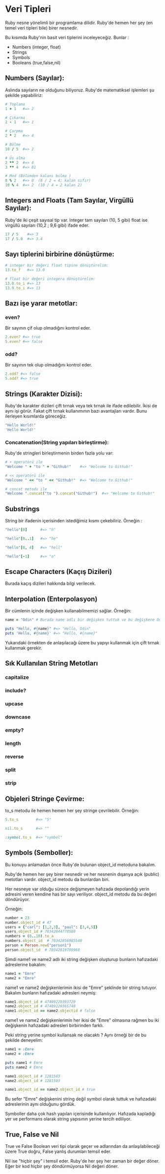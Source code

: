 # Veri Tipleri

Ruby nesne yönelimli bir programlama dilidir. Ruby'de hemen her şey (en temel veri tipleri bile) birer nesnedir.

Bu kısımda Ruby'nin basit veri tiplerini inceleyeceğiz. Bunlar :

- Numbers (integer, float)
- Strings
- Symbols 
- Booleans (true,false,nil)

## Numbers (Sayılar):

Aslında sayıların ne olduğunu biliyoruz. Ruby'de matematiksel işlemleri şu şekilde yapabiliriz:

```ruby
# Toplama
1 + 1   #=> 2

# Çıkarma
2 - 1   #=> 1

# Çarpma
2 * 2   #=> 4

# Bölme
10 / 5  #=> 2

# Üs alma
2 ** 2  #=> 4
3 ** 4  #=> 81

# Mod (Bölümden kalanı bulma )
8 % 2   #=> 0  (8 / 2 = 4; kalan sıfır)
10 % 4  #=> 2  (10 / 4 = 2 kalan 2)
```

## Integers and Floats (Tam Sayılar, Virgüllü Sayılar):

Ruby'de iki çeşit sayısal tip var. Integer tam sayıları (10, 5 gibi) float ise virgüllü sayıları (10,2 ; 9,6 gibi) ifade eder.

```ruby
17 / 5    #=> 3
17 / 5.0  #=> 3.4
```

## Sayı tiplerini birbirine dönüştürme:

```ruby
# integer bir değeri float tipine dönüştürelim:
13.to_f   #=> 13.0

# float bir değeri integera dönüştürelim:
13.0.to_i #=> 13
13.9.to_i #=> 13
```

## Bazı işe yarar metotlar:


### even?

Bir sayının çif olup olmadığını kontrol eder.

```ruby
2.even? #=> true
5.even? #=> false
```

### odd? 

Bir sayının tek olup olmadığını kontrol eder.

```ruby
2.odd? #=> false
5.odd? #=> true
```

## Strings (Karakter Dizisi):

Ruby'de karakter dizileri çift tırnak veya tek tırnak ile ifade edilebilir. İkisi de aynı işi görür. Fakat çift tırnak kullanımının bazı avantajları vardır. Bunu ilerleyen kısımlarda göreceğiz.

```ruby
"Hello World!"
'Hello World!'
```

### Concatenation(String yapıları birleştirme):

Ruby'de stringleri birleştirmenin birden fazla yolu var:

```ruby
# + operatörü ile 
"Welcome " + "to " + "Github!"    #=> "Welcome to Github!"

# << operatörü ile 
"Welcome " << "to " << "Github!"  #=> "Welcome to Github!"

# concat metodu ile 
"Welcome ".concat("to ").concat("Github!")  #=> "Welcome to Github!"
```

## Substrings 

String bir ifadenin içerisinden istediğimiz kısmı çekebiliriz. Örneğin : 

```ruby 
"hello"[0]      #=> "h"

"hello"[0..1]   #=> "he"

"hello"[0, 4]   #=> "hell"

"hello"[-1]     #=> "o"
```

## Escape Characters (Kaçış Dizileri)


Burada kaçış dizileri hakkında bilgi verilecek.


## Interpolation (Enterpolasyon)

Bir cümlenin içinde değişken kullanabilmemizi sağlar. Örneğin:

```ruby 
name = "Odin" # Burada name adlı bir değişken tuttuk ve bu değişkene Odin ismini atadık.

puts "Hello, #{name}" #=> "Hello, Odin"
puts 'Hello, #{name}' #=> "Hello, #{name}"
```
Yukarıdaki örnekten de anlaşılacağı üzere bu yapıyı kullanmak için çift tırnak kullanmak gerekir.

## Sık Kullanılan String Metotları

### capitalize
### include? 
### upcase 
### downcase 
### empty?
### length 
### reverse 
### split 
### strip 

## Objeleri Stringe Çevirme:

to_s metodu ile hemen hemen her şey stringe çevrilebilir. Örneğin:

```ruby
5.to_s        #=> "5"

nil.to_s      #=> ""

:symbol.to_s  #=> "symbol"
```

## Symbols (Semboller):

Bu konuyu anlamadan önce Ruby'de bulunan object_id metoduna bakalım.

Ruby'de hemen her şey birer nesnedir ve her nesnenin dışarıya açık (public) metotları vardır. object_id metodu da bunlardan biri. 

Her nesneye var olduğu sürece değişmeyen hafızada depolandığı yerin adresini veren kendine has bir sayı veriliyor. object_id metodu da bu değeri döndürüyor.

Örneğin:

```ruby
number = 23
number.object_id # 47
users = {"carl": [1,2,3], "paul": [3,4,5]}
users.object_id # 70342844770580
numbers = (0..10).to_a
numbers.object_id  # 70342856985540
person = Person.new("person1")
person.object_id  # 70342819709960
```

Şimdi name1 ve name2 adlı iki string değişken oluşturup bunların hafızadaki adreslerine bakalım:

```ruby 
name1 = "Emre"
name2 = "Emre"
```

name1 ve name2 değişkenlerimin ikisi de "Emre" şeklinde bir string tutuyor. Bakalım bunların hafızadaki adresleri neymiş:

```ruby 
name1.object_id # 47409220393720
name2.object_id # 47409220365740
name1.object_id == name2.objectid # false 
```

name1 ve name2 değişkenlerimin her ikisi de "Emre" olmasına rağmen bu iki değişkenin hafızadaki adresleri birbirinden farklı.

Peki string yerine symbol kullansak ne olacaktı ? Aynı örneği bir de bu şekilde deneyelim:

```ruby
name1 = :Emre
name2 = :Emre

puts name1 # Emre
puts name2 # Emre

name1.object_id # 1281503
name2.object_id # 1281503

name1.object_id == name2.object_id # true
```

Bu sefer "Emre" değişkenini string değil symbol olarak tuttuk ve hafızadaki adreslerinin aynı olduğunu gördük.

Symboller daha çok hash yapıları içerisinde kullanılıyor. Hafızada kapladığı yer ve performans olarak string yapısının yerine tercih ediliyor.

## True, False ve Nil 

True ve False Boolean veri tipi olarak geçer ve adlarından da anlaşılabileceği üzere True doğru, False yanlış durumları temsil eder.

Nil ise "hiçbir şey" i temsil eder. Ruby'de her şey her zaman bir değer döner. Eğer bir kod hiçbir şey döndürmüyorsa Nil değeri döner.






